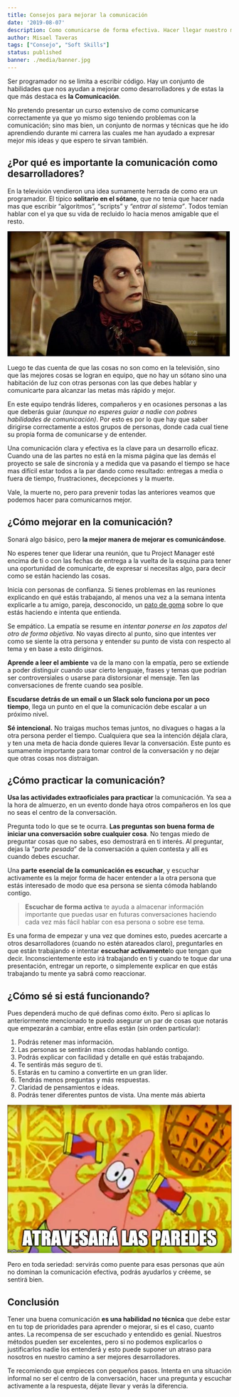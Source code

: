```yaml
---
title: Consejos para mejorar la comunicación
date: '2019-08-07'
description: Como comunicarse de forma efectiva. Hacer llegar nuestro mensaje de forma clara y obteniendo respuestas positivas.
author: Misael Taveras
tags: ["Consejo", "Soft Skills"]
status: published
banner: ./media/banner.jpg
---
```

Ser programador no se limita a escribir código. Hay un conjunto de
habilidades que nos ayudan a mejorar como desarrolladores y de estas la
que más destaca es **la Comunicación**.

No pretendo presentar un curso extensivo de como comunicarse
correctamente ya que yo mismo sigo teniendo problemas con la
comunicación; sino mas bien, un conjunto de normas y técnicas que he ido
aprendiendo durante mi carrera las cuales me han ayudado a expresar
mejor mis ideas y que espero te sirvan también.

## ¿Por qué es importante la comunicación como desarrolladores?

En la televisión vendieron una idea sumamente herrada de como era un
programador. El típico **solitario en el sótano**, que no tenia que
hacer nada mas que escribir “algoritmos”, “scripts” y *“entrar al
sistema”*. Todos temían hablar con el ya que su vida de recluido lo
hacia menos amigable que el resto.

![Richmond - The IT Crowd](./media/it-crowd-richmond.jpg)

Luego te das cuenta de que las cosas no son como en la televisión, sino
que las mejores cosas se logran en equipo, que no hay un sótano sino una
habitación de luz con otras personas con las que debes hablar y
comunicarte para alcanzar las metas más rápido y mejor.

En este equipo tendrás líderes, compañeros y en ocasiones personas a las
que deberás guiar *(aunque no esperes guiar a nadie con pobres habilidades de comunicación)*.
Por esto es por lo que hay que saber dirigirse correctamente a estos grupos de personas,
donde cada cual tiene su propia forma de comunicarse y de entender.

Una comunicación clara y efectiva es la clave para un desarrollo eficaz.
Cuando una de las partes no está en la misma página que las demás el
proyecto se sale de sincronía y a medida que va pasando el tiempo se
hace mas difícil estar todos a la par dando como resultado: entregas a
media o fuera de tiempo, frustraciones, decepciones y la muerte.

Vale, la muerte no, pero para prevenir todas las anteriores veamos que
podemos hacer para comunicarnos mejor.

## ¿Cómo mejorar en la comunicación?

Sonará algo básico, pero **la mejor manera de mejorar es comunicándose**.

No esperes tener que liderar una reunión, que tu Project Manager esté
encima de ti o con las fechas de entrega a la vuelta de la esquina para
tener una oportunidad de comunicarte, de expresar si necesitas algo,
para decir como se están haciendo las cosas.

Inicia con personas de confianza. Si tienes problemas en las reuniones
explicando en qué estás trabajando, al menos una vez a la semana intenta
explicarle a tu amigo, pareja, desconocido, un [pato de
goma](https://es.wikipedia.org/wiki/M%C3%A9todo_de_depuraci%C3%B3n_del_patito_de_goma)
sobre lo que estás haciendo e intenta que entienda.

Se empático. La empatía se resume en *intentar ponerse en los zapatos
del otro de forma objetiva*. No vayas directo al punto, sino que
intentes ver como se siente la otra persona y entender su punto de vista
con respecto al tema y en base a esto dirigirnos.

**Aprende a leer el ambiente** va de la mano con la empatía, pero se
extiende a poder distinguir cuando usar cierto lenguaje, frases y temas
que podrían ser controversiales o usarse para distorsionar el mensaje.
Ten las conversaciones de frente cuando sea posible.

**Escudarse detrás de un email o un Slack solo funciona por un poco tiempo**, llega un punto en el que la comunicación debe escalar a un próximo nivel.

**Sé intencional.** No traigas muchos temas juntos, no divagues o hagas a
la otra persona perder el tiempo. Cualquiera que sea la intención déjala
clara, y ten una meta de hacia donde quieres llevar la conversación.
Este punto es sumamente importante para tomar control de la conversación
y no dejar que otras cosas nos distraigan.

## ¿Cómo practicar la comunicación?

**Usa las actividades extraoficiales para practicar** la comunicación.
Ya sea a la hora de almuerzo, en un evento donde haya otros compañeros
en los que no seas el centro de la conversación.

Pregunta todo lo que se te ocurra. **Las preguntas son buena forma de iniciar una conversación sobre cualquier cosa**. No tengas miedo de preguntar cosas que no sabes, eso demostrará en ti interés.
Al preguntar, dejas la “*parte pesada*” de la conversación a quien contesta y allí es cuando debes escuchar.

Una **parte esencial de la comunicación es escuchar**, y escuchar
activamente es la mejor forma de hacer entender a la otra persona que
estás interesado de modo que esa persona se sienta cómoda hablando
contigo.

> **Escuchar de forma activa** te ayuda a almacenar información importante que puedas usar en futuras conversaciones haciendo cada vez más fácil hablar con esa persona o sobre ese tema.

Es una forma de empezar y una vez que domines esto, puedes acercarte a
otros desarrolladores (cuando no estén atareados claro), preguntarles en
que están trabajando e intentar **escuchar activamente**lo que tengan
que decir. Inconscientemente esto irá trabajando en ti y cuando te toque
dar una presentación, entregar un reporte, o simplemente explicar en que
estás trabajando tu mente ya sabrá como reaccionar.

## ¿Cómo sé si está funcionando?

Pues dependerá mucho de qué definas como éxito. Pero si aplicas lo
anteriormente mencionado te puedo asegurar un par de cosas que notarás
que empezarán a cambiar, entre ellas están (sin orden particular):

1. Podrás retener mas información.
2. Las personas se sentirán mas cómodas hablando contigo.
3. Podrás explicar con facilidad y detalle en qué estás trabajando.
4. Te sentirás más seguro de ti.
5. Estarás en tu camino a convertirte en un gran líder.
6. Tendrás menos preguntas y más respuestas.
7. Claridad de pensamientos e ideas.
8. Podrás tener diferentes puntos de vista. Una mente más abierta

![Meme de Patricio - Atravesará las paredes](./media/patricio-meme.jpg)

Pero en toda seriedad: servirás como puente para esas personas que aún
no dominan la comunicación efectiva, podrás ayudarlos y créeme, se
sentirá bien.

##  Conclusión

Tener una buena comunicación **es una habilidad no técnica** que debe
estar en tu top de prioridades para aprender o mejorar, si es el caso,
cuanto antes. La recompensa de ser escuchado y entendido es genial.
Nuestros métodos pueden ser excelentes, pero si no podemos explicarlos o
justificarlos nadie los entenderá y esto puede suponer un atraso para
nosotros en nuestro camino a ser mejores desarrolladores.

Te recomiendo que empieces con pequeños pasos. Intenta en una situación
informal no ser el centro de la conversación, hacer una pregunta y
escuchar activamente a la respuesta, déjate llevar y verás la
diferencia.
